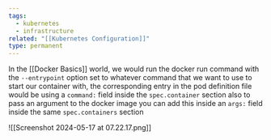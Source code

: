 ```yaml
---
tags:
  - kubernetes
  - infrastructure
related: "[[Kubernetes Configuration]]"
type: permanent
---
```

In the [[Docker Basics]] world, we would run the docker run command with the `--entrypoint` option set to whatever command that we want to use to start our container with, the corresponding entry in the pod definition file would be using a `command:` field inside the `spec.container` section also to pass an argument to the docker image you can add this inside an `args:` field inside the same `spec.containers` section

![[Screenshot 2024-05-17 at 07.22.17.png]]